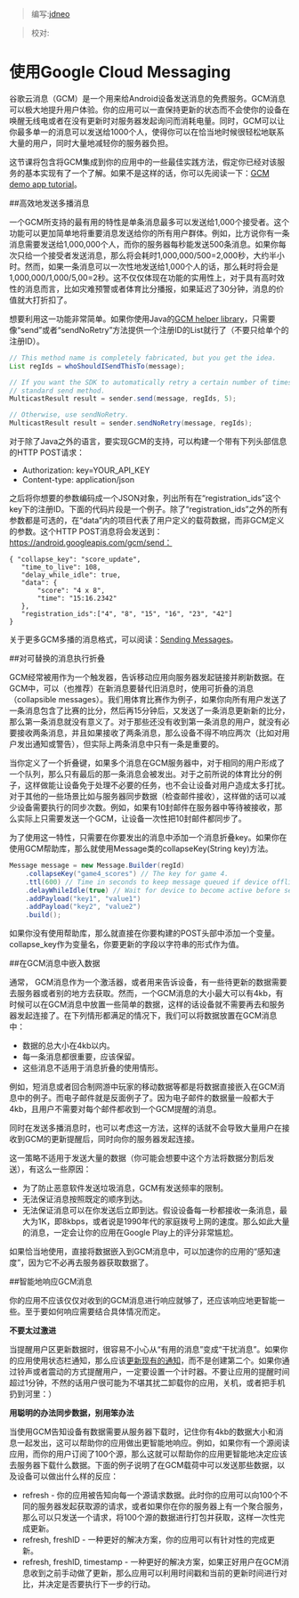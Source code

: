 > 编写:[jdneo](https://github.com/jdneo)

> 校对:

# 使用Google Cloud Messaging

谷歌云消息（GCM）是一个用来给Android设备发送消息的免费服务。GCM消息可以极大地提升用户体验。你的应用可以一直保持更新的状态而不会使你的设备在唤醒无线电或者在没有更新时对服务器发起询问而消耗电量。同时，GCM可以让你最多单一的消息可以发送给1000个人，使得你可以在恰当地时候很轻松地联系大量的用户，同时大量地减轻你的服务器负担。

这节课将包含将GCM集成到你的应用中的一些最佳实践方法，假定你已经对该服务的基本实现有了一个了解。如果不是这样的话，你可以先阅读一下：[GCM demo app tutorial](http://developer.android.com/google/gcm/demo.html)。

##高效地发送多播消息

一个GCM所支持的最有用的特性是单条消息最多可以发送给1,000个接受者。这个功能可以更加简单地将重要消息发送给你的所有用户群体。例如，比方说你有一条消息需要发送给1,000,000个人，而你的服务器每秒能发送500条消息。如果你每次只给一个接受者发送消息，那么将会耗时1,000,000/500=2,000秒，大约半小时。然而，如果一条消息可以一次性地发送给1,000个人的话，那么耗时将会是1,000,000/1,000/5,00=2秒。这不仅仅体现在功能的实用性上，对于具有高时效性的消息而言，比如灾难预警或者体育比分播报，如果延迟了30分钟，消息的价值就大打折扣了。

想要利用这一功能非常简单。如果你使用Java的[GCM helper library](http://developer.android.com/google/gcm/gs.html#libs)，只需要像“send”或者“sendNoRetry”方法提供一个注册ID的List就行了（不要只给单个的注册ID）。

```java
// This method name is completely fabricated, but you get the idea.
List regIds = whoShouldISendThisTo(message);

// If you want the SDK to automatically retry a certain number of times, use the
// standard send method.
MulticastResult result = sender.send(message, regIds, 5);

// Otherwise, use sendNoRetry.
MulticastResult result = sender.sendNoRetry(message, regIds);
```

对于除了Java之外的语言，要实现GCM的支持，可以构建一个带有下列头部信息的HTTP POST请求：
* Authorization: key=YOUR_API_KEY
* Content-type: application/json

之后将你想要的参数编码成一个JSON对象，列出所有在“registration_ids”这个key下的注册ID。下面的代码片段是一个例子。除了“registration_ids”之外的所有参数都是可选的，在“data”内的项目代表了用户定义的载荷数据，而非GCM定义的参数。这个HTTP POST消息将会发送到：https://android.googleapis.com/gcm/send：

```
{ "collapse_key": "score_update",
   "time_to_live": 108,
   "delay_while_idle": true,
   "data": {
       "score": "4 x 8",
       "time": "15:16.2342"
   },
   "registration_ids":["4", "8", "15", "16", "23", "42"]
}
```
关于更多GCM多播的消息格式，可以阅读：[Sending Messages](http://developer.android.com/google/gcm/gcm.html#send-msg)。

##对可替换的消息执行折叠

GCM经常被用作为一个触发器，告诉移动应用向服务器发起链接并刷新数据。在GCM中，可以（也推荐）在新消息要替代旧消息时，使用可折叠的消息（collapsible messages）。我们用体育比赛作为例子，如果你向所有用户发送了一条消息包含了比赛的比分，然后再15分钟后，又发送了一条消息更新新的比分，那么第一条消息就没有意义了。对于那些还没有收到第一条消息的用户，就没有必要接收两条消息，并且如果接收了两条消息，那么设备不得不响应两次（比如对用户发出通知或警告），但实际上两条消息中只有一条是重要的。

当你定义了一个折叠键，如果多个消息在GCM服务器中，对于相同的用户形成了一个队列，那么只有最后的那一条消息会被发出。对于之前所说的体育比分的例子，这样做能让设备免于处理不必要的任务，也不会让设备对用户造成太多打扰。对于其他的一些场景比如与服务器同步数据（检查邮件接收），这样做的话可以减少设备需要执行的同步次数。例如，如果有10封邮件在服务器中等待被接收，那么实际上只需要发送一个GCM，让设备一次性把10封邮件都同步了。

为了使用这一特性，只需要在你要发出的消息中添加一个消息折叠key。如果你在使用GCM帮助库，那么就使用Message类的collapseKey(String key)方法。

```java
Message message = new Message.Builder(regId)
    .collapseKey("game4_scores") // The key for game 4.
    .ttl(600) // Time in seconds to keep message queued if device offline.
    .delayWhileIdle(true) // Wait for device to become active before sending.
    .addPayload("key1", "value1")
    .addPayload("key2", "value2")
    .build();
```

如果你没有使用帮助库，那么就直接在你要构建的POST头部中添加一个变量。collapse_key作为变量名，你要更新的字段以字符串的形式作为值。

##在GCM消息中嵌入数据


通常， GCM消息作为一个激活器，或者用来告诉设备，有一些待更新的数据需要去服务器或者别的地方去获取。然而，一个GCM消息的大小最大可以有4kb，有时候可以在GCM消息中放置一些简单的数据，这样的话设备就不需要再去和服务器发起连接了。在下列情形都满足的情况下，我们可以将数据放置在GCM消息中：
* 数据的总大小在4kb以内。
* 每一条消息都很重要，应该保留。
* 这些消息不适用于消息折叠的使用情形。

例如，短消息或者回合制网游中玩家的移动数据等都是将数据直接嵌入在GCM消息中的例子。而电子邮件就是反面例子了。因为电子邮件的数据量一般都大于4kb，且用户不需要对每个邮件都收到一个GCM提醒的消息。

同时在发送多播消息时，也可以考虑这一方法，这样的话就不会导致大量用户在接收到GCM的更新提醒后，同时向你的服务器发起连接。

这一策略不适用于发送大量的数据（你可能会想要中这个方法将数据分割后发送），有这么一些原因：
* 为了防止恶意软件发送垃圾消息，GCM有发送频率的限制。
* 无法保证消息按照既定的顺序到达。
* 无法保证消息可以在你发送后立即到达。假设设备每一秒都接收一条消息，最大为1K，即8kbps，或者说是1990年代的家庭拨号上网的速度。那么如此大量的消息，一定会让你的应用在Google Play上的评分非常尴尬。

如果恰当地使用，直接将数据嵌入到GCM消息中，可以加速你的应用的“感知速度”，因为它不必再去服务器获取数据了。

##智能地响应GCM消息

你的应用不应该仅仅对收到的GCM消息进行响应就够了，还应该响应地更智能一些。至于要如何响应需要结合具体情况而定。

**不要太过激进**

当提醒用户区更新数据时，很容易不小心从“有用的消息”变成“干扰消息”。如果你的应用使用状态栏通知，那么应该[更新现有的通知](http://developer.android.com/guide/topics/ui/notifiers/notifications.html#Updating)，而不是创建第二个。如果你通过铃声或者震动的方式提醒用户，一定要设置一个计时器。不要让应用的提醒时间超过1分钟，不然的话用户很可能为不堪其扰二卸载你的应用，关机，或者把手机扔到河里：）

**用聪明的办法同步数据，别用笨办法**

当使用GCM告知设备有数据需要从服务器下载时，记住你有4kb的数据大小和消息一起发出，这可以帮助你的应用做出更智能地响应。例如，如果你有一个源阅读应用，而你的用户订阅了100个源，那么这就可以帮助你的应用更智能地决定应该去服务器下载什么数据。下面的例子说明了在GCM载荷中可以发送那些数据，以及设备可以做出什么样的反应：
* refresh - 你的应用被告知向每一个源请求数据。此时你的应用可以向100个不同的服务器发起获取源的请求，或者如果你在你的服务器上有一个聚合服务，那么可以只发送一个请求，将100个源的数据进行打包并获取，这样一次性完成更新。
* refresh, freshID - 一种更好的解决方案，你的应用可以有针对性的完成更新。
* refresh, freshID, timestamp - 一种更好的解决方案，如果正好用户在GCM消息收到之前手动做了更新，那么应用可以利用时间戳和当前的更新时间进行对比，并决定是否要执行下一步的行动。
